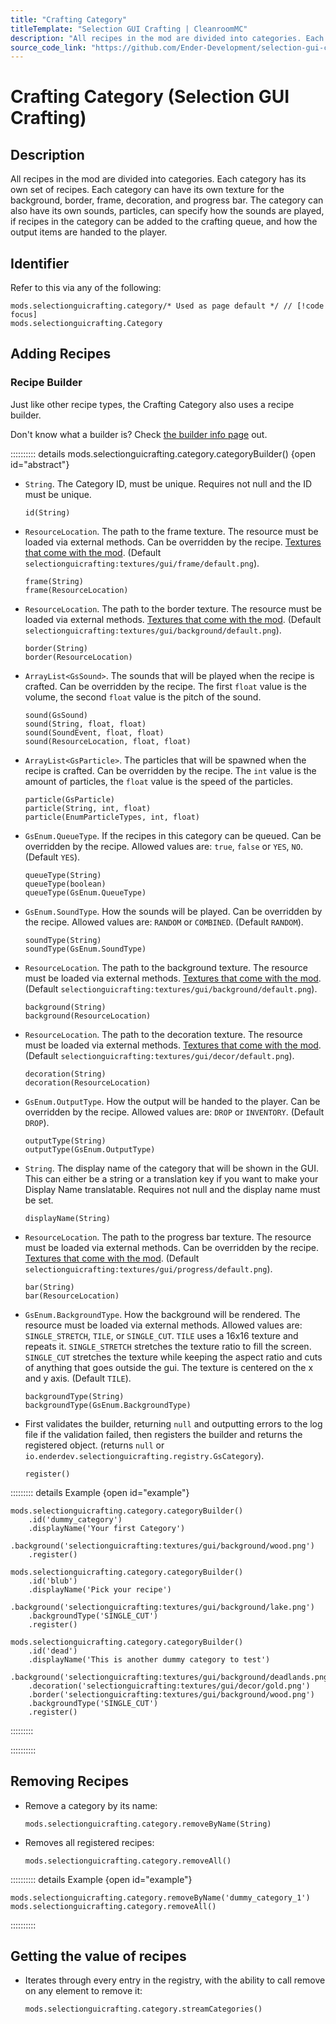 ```yaml
---
title: "Crafting Category"
titleTemplate: "Selection GUI Crafting | CleanroomMC"
description: "All recipes in the mod are divided into categories. Each category has its own set of recipes. Each category can have its own texture for the background, border, frame, decoration, and progress bar. The category can also have its own sounds, particles, can specify how the sounds are played, if recipes in the category can be added to the crafting queue, and how the output items are handed to the player."
source_code_link: "https://github.com/Ender-Development/selection-gui-crafting-continued/blob/master/src/main/java/io/enderdev/selectionguicrafting/integration/groovyscript/Category.java"
---
```


# Crafting Category (Selection GUI Crafting)

## Description

All recipes in the mod are divided into categories. Each category has its own set of recipes. Each category can have its own texture for the background, border, frame, decoration, and progress bar. The category can also have its own sounds, particles, can specify how the sounds are played, if recipes in the category can be added to the crafting queue, and how the output items are handed to the player.

## Identifier

Refer to this via any of the following:

```groovy:no-line-numbers {1}
mods.selectionguicrafting.category/* Used as page default */ // [!code focus]
mods.selectionguicrafting.Category
```


## Adding Recipes

### Recipe Builder

Just like other recipe types, the Crafting Category also uses a recipe builder.

Don't know what a builder is? Check [the builder info page](../../getting_started/builder.md) out.

:::::::::: details mods.selectionguicrafting.category.categoryBuilder() {open id="abstract"}
- `String`. The Category ID, must be unique. Requires not null and the ID must be unique.

    ```groovy:no-line-numbers
    id(String)
    ```

- `ResourceLocation`. The path to the frame texture. The resource must be loaded via external methods. Can be overridden by the recipe. [Textures that come with the mod](https://github.com/Ender-Development/selection-gui-crafting-continued/tree/master/src/main/resources/assets/selectionguicrafting/textures/gui/frame). (Default `selectionguicrafting:textures/gui/frame/default.png`).

    ```groovy:no-line-numbers
    frame(String)
    frame(ResourceLocation)
    ```

- `ResourceLocation`. The path to the border texture. The resource must be loaded via external methods. [Textures that come with the mod](https://github.com/Ender-Development/selection-gui-crafting-continued/tree/master/src/main/resources/assets/selectionguicrafting/textures/gui/background). (Default `selectionguicrafting:textures/gui/background/default.png`).

    ```groovy:no-line-numbers
    border(String)
    border(ResourceLocation)
    ```

- `ArrayList<GsSound>`. The sounds that will be played when the recipe is crafted. Can be overridden by the recipe.  The first `float` value is the volume, the second `float` value is the pitch of the sound.

    ```groovy:no-line-numbers
    sound(GsSound)
    sound(String, float, float)
    sound(SoundEvent, float, float)
    sound(ResourceLocation, float, float)
    ```

- `ArrayList<GsParticle>`. The particles that will be spawned when the recipe is crafted. Can be overridden by the recipe. The `int` value is the amount of particles, the `float` value is the speed of the particles.

    ```groovy:no-line-numbers
    particle(GsParticle)
    particle(String, int, float)
    particle(EnumParticleTypes, int, float)
    ```

- `GsEnum.QueueType`. If the recipes in this category can be queued. Can be overridden by the recipe. Allowed values are: `true`, `false` or `YES`, `NO`. (Default `YES`).

    ```groovy:no-line-numbers
    queueType(String)
    queueType(boolean)
    queueType(GsEnum.QueueType)
    ```

- `GsEnum.SoundType`. How the sounds will be played. Can be overridden by the recipe. Allowed values are: `RANDOM` or `COMBINED`. (Default `RANDOM`).

    ```groovy:no-line-numbers
    soundType(String)
    soundType(GsEnum.SoundType)
    ```

- `ResourceLocation`. The path to the background texture. The resource must be loaded via external methods. [Textures that come with the mod](https://github.com/Ender-Development/selection-gui-crafting-continued/tree/master/src/main/resources/assets/selectionguicrafting/textures/gui/background). (Default `selectionguicrafting:textures/gui/background/default.png`).

    ```groovy:no-line-numbers
    background(String)
    background(ResourceLocation)
    ```

- `ResourceLocation`. The path to the decoration texture. The resource must be loaded via external methods. [Textures that come with the mod](https://github.com/Ender-Development/selection-gui-crafting-continued/tree/master/src/main/resources/assets/selectionguicrafting/textures/gui/decor). (Default `selectionguicrafting:textures/gui/decor/default.png`).

    ```groovy:no-line-numbers
    decoration(String)
    decoration(ResourceLocation)
    ```

- `GsEnum.OutputType`. How the output will be handed to the player. Can be overridden by the recipe. Allowed values are: `DROP` or `INVENTORY`. (Default `DROP`).

    ```groovy:no-line-numbers
    outputType(String)
    outputType(GsEnum.OutputType)
    ```

- `String`. The display name of the category that will be shown in the GUI. This can either be a string or a translation key if you want to make your Display Name translatable. Requires not null and the display name must be set.

    ```groovy:no-line-numbers
    displayName(String)
    ```

- `ResourceLocation`. The path to the progress bar texture. The resource must be loaded via external methods. Can be overridden by the recipe. [Textures that come with the mod](https://github.com/Ender-Development/selection-gui-crafting-continued/tree/master/src/main/resources/assets/selectionguicrafting/textures/gui/bar). (Default `selectionguicrafting:textures/gui/progress/default.png`).

    ```groovy:no-line-numbers
    bar(String)
    bar(ResourceLocation)
    ```

- `GsEnum.BackgroundType`. How the background will be rendered. The resource must be loaded via external methods. Allowed values are: `SINGLE_STRETCH`, `TILE`, or `SINGLE_CUT`. `TILE` uses a 16x16 texture and repeats it. `SINGLE_STRETCH` stretches the texture ratio to fill the screen. `SINGLE_CUT` stretches the texture while keeping the aspect ratio and cuts of anything that goes outside the gui. The texture is centered on the x and y axis. (Default `TILE`).

    ```groovy:no-line-numbers
    backgroundType(String)
    backgroundType(GsEnum.BackgroundType)
    ```

- First validates the builder, returning `null` and outputting errors to the log file if the validation failed, then registers the builder and returns the registered object. (returns `null` or `io.enderdev.selectionguicrafting.registry.GsCategory`).

    ```groovy:no-line-numbers
    register()
    ```

::::::::: details Example {open id="example"}
```groovy:no-line-numbers
mods.selectionguicrafting.category.categoryBuilder()
    .id('dummy_category')
    .displayName('Your first Category')
    .background('selectionguicrafting:textures/gui/background/wood.png')
    .register()

mods.selectionguicrafting.category.categoryBuilder()
    .id('blub')
    .displayName('Pick your recipe')
    .background('selectionguicrafting:textures/gui/background/lake.png')
    .backgroundType('SINGLE_CUT')
    .register()

mods.selectionguicrafting.category.categoryBuilder()
    .id('dead')
    .displayName('This is another dummy category to test')
    .background('selectionguicrafting:textures/gui/background/deadlands.png')
    .decoration('selectionguicrafting:textures/gui/decor/gold.png')
    .border('selectionguicrafting:textures/gui/background/wood.png')
    .backgroundType('SINGLE_CUT')
    .register()
```

:::::::::

::::::::::

## Removing Recipes

- Remove a category by its name:

    ```groovy:no-line-numbers
    mods.selectionguicrafting.category.removeByName(String)
    ```

- Removes all registered recipes:

    ```groovy:no-line-numbers
    mods.selectionguicrafting.category.removeAll()
    ```

:::::::::: details Example {open id="example"}
```groovy:no-line-numbers
mods.selectionguicrafting.category.removeByName('dummy_category_1')
mods.selectionguicrafting.category.removeAll()
```

::::::::::

## Getting the value of recipes

- Iterates through every entry in the registry, with the ability to call remove on any element to remove it:

    ```groovy:no-line-numbers
    mods.selectionguicrafting.category.streamCategories()
    ```
